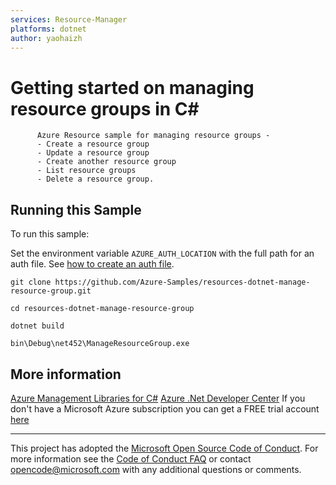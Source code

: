 ```yaml
---
services: Resource-Manager
platforms: dotnet
author: yaohaizh
---
```


# Getting started on managing resource groups in C# #

          Azure Resource sample for managing resource groups -
          - Create a resource group
          - Update a resource group
          - Create another resource group
          - List resource groups
          - Delete a resource group.


## Running this Sample ##

To run this sample:

Set the environment variable `AZURE_AUTH_LOCATION` with the full path for an auth file. See [how to create an auth file](https://github.com/Azure/azure-libraries-for-net/blob/master/AUTH.md).

    git clone https://github.com/Azure-Samples/resources-dotnet-manage-resource-group.git

    cd resources-dotnet-manage-resource-group
  
    dotnet build
    
    bin\Debug\net452\ManageResourceGroup.exe

## More information ##

[Azure Management Libraries for C#](https://github.com/Azure/azure-sdk-for-net/tree/Fluent)
[Azure .Net Developer Center](https://azure.microsoft.com/en-us/develop/net/)
If you don't have a Microsoft Azure subscription you can get a FREE trial account [here](http://go.microsoft.com/fwlink/?LinkId=330212)

---

This project has adopted the [Microsoft Open Source Code of Conduct](https://opensource.microsoft.com/codeofconduct/). For more information see the [Code of Conduct FAQ](https://opensource.microsoft.com/codeofconduct/faq/) or contact [opencode@microsoft.com](mailto:opencode@microsoft.com) with any additional questions or comments.